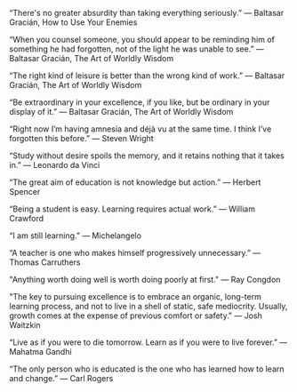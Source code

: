“There's no greater absurdity than taking everything seriously.”
― Baltasar Gracián, How to Use Your Enemies 

“When you counsel someone, you should appear to be reminding him of something he had forgotten, not of the light he was unable to see.”
― Baltasar Gracián, The Art of Worldly Wisdom 

“The right kind of leisure is better than the wrong kind of work.”
― Baltasar Gracián, The Art of Worldly Wisdom 

“Be extraordinary in your excellence, if you like, but be ordinary in your display of it.”
― Baltasar Gracián, The Art of Worldly Wisdom 

“Right now I’m having amnesia and déjà vu at the same time. I think I’ve forgotten this before.”
― Steven Wright 

“Study without desire spoils the memory, and it retains nothing that it takes in.”
— Leonardo da Vinci

“The great aim of education is not knowledge but action.”
— Herbert Spencer

“Being a student is easy. Learning requires actual work.”
— William Crawford

“I am still learning.”
— Michelangelo

“A teacher is one who makes himself progressively unnecessary.”
— Thomas Carruthers

"Anything worth doing well is worth doing poorly at first."
— Ray Congdon

"The key to pursuing excellence is to embrace an organic, long-term learning process, and not to live in a shell of static, safe mediocrity. Usually, growth comes at the expense of previous comfort or safety."
— Josh Waitzkin

“Live as if you were to die tomorrow. Learn as if you were to live forever.”
― Mahatma Gandhi

“The only person who is educated is the one who has learned how to learn and change.”
— Carl Rogers
